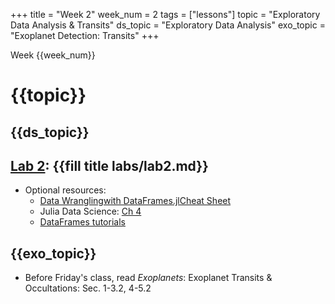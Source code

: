 +++
title = "Week 2"
week_num = 2
tags = ["lessons"]
topic = "Exploratory Data Analysis & Transits"
ds_topic = "Exploratory Data Analysis"
exo_topic =  "Exoplanet Detection: Transits"
+++

Week {{week_num}}
# {{topic}}

## {{ds_topic}}

## [Lab 2](../../labs/lab2/): {{fill title labs/lab2.md}}
- Optional resources:
   - [Data Wranglingwith DataFrames.jlCheat Sheet](https://www.ahsmart.com/assets/pages/data-wrangling-with-data-frames-jl-cheat-sheet/DataFramesCheatSheet_v1.x_rev1.pdf)
   - Julia Data Science: [Ch 4](https://juliadatascience.io/dataframes)
   - [DataFrames tutorials](https://github.com/bkamins/Julia-DataFrames-Tutorial/#toc)

## {{exo_topic}}
- Before Friday's class, read *Exoplanets*: Exoplanet Transits & Occultations:   Sec. 1-3.2, 4-5.2
